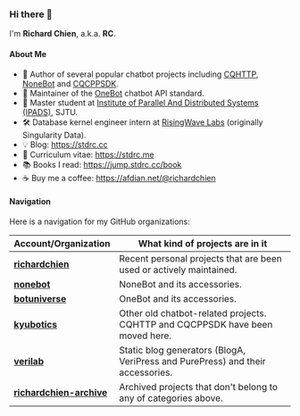 ### Hi there 👋

<!--
**richardchien/richardchien** is a ✨ _special_ ✨ repository because its `README.md` (this file) appears on your GitHub profile.

Here are some ideas to get you started:

- 🔭 I’m currently working on ...
- 🌱 I’m currently learning ...
- 👯 I’m looking to collaborate on ...
- 🤔 I’m looking for help with ...
- 💬 Ask me about ...
- 📫 How to reach me: ...
- 😄 Pronouns: ...
- ⚡ Fun fact: ...
-->

I'm **Richard Chien**, a.k.a. **RC**.

#### About Me

- 🤖 Author of several popular chatbot projects including [CQHTTP](https://github.com/kyubotics/coolq-http-api), [NoneBot](https://github.com/nonebot/nonebot) and [CQCPPSDK](https://github.com/kyubotics/cqcppsdk).
- 📝 Maintainer of the [OneBot](https://github.com/botuniverse/onebot) chatbot API standard.
- 🏫 Master student at [Institute of Parallel And Distributed Systems (IPADS)](https://ipads.se.sjtu.edu.cn), SJTU.
- 🛠 Database kernel engineer intern at [RisingWave Labs](https://github.com/risingwavelabs) (originally Singularity Data).
- 💡 Blog: https://stdrc.cc
- 📄 Curriculum vitae: https://stdrc.me
- 📚 Books I read: https://jump.stdrc.cc/book
- ☕️ Buy me a coffee: https://afdian.net/@richardchien

#### Navigation

Here is a navigation for my GitHub organizations:

Account/Organization | What kind of projects are in it
--- | ---
**[richardchien](https://github.com/richardchien?tab=repositories)** | Recent personal projects that are been used or actively maintained.
**[nonebot](https://github.com/nonebot)** | NoneBot and its accessories.
**[botuniverse](https://github.com/botuniverse)** | OneBot and its accessories.
**[kyubotics](https://github.com/kyubotics)** | Other old chatbot-related projects. CQHTTP and CQCPPSDK have been moved here.
**[verilab](https://github.com/verilab)** | Static blog generators (BlogA, VeriPress and PurePress) and their accessories.
**[richardchien-archive](https://github.com/richardchien-archive)** | Archived projects that don't belong to any of categories above.
